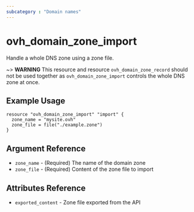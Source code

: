 ```yaml
---
subcategory : "Domain names"
---
```


# ovh_domain_zone_import

Handle a whole DNS zone using a zone file.

~> __WARNING__ This resource and resource `ovh_domain_zone_record` should not be used together as `ovh_domain_zone_import` controls the whole DNS zone at once.

## Example Usage

```hcl
resource "ovh_domain_zone_import" "import" {
  zone_name = "mysite.ovh"
  zone_file = file("./example.zone")
}
```

## Argument Reference

* `zone_name` - (Required) The name of the domain zone
* `zone_file` - (Required) Content of the zone file to import

## Attributes Reference

* `exported_content` - Zone file exported from the API